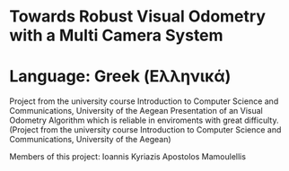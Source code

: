 # Towards Robust Visual Odometry with a Multi Camera System
# Language: Greek (Ελληνικά)
Project from the university course Introduction to Computer Science and Communications, University of the Aegean
Presentation of an Visual Odometry Algorithm which is reliable in enviroments with great difficulty.
(Project from the university course Introduction to Computer Science and Communications, University of the Aegean)

Members of this project:
Ioannis Kyriazis
Apostolos Mamoulellis
